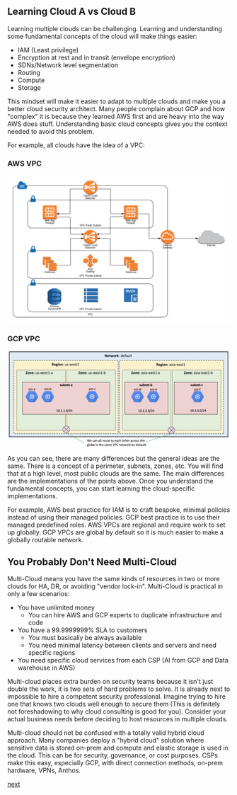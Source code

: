 
## Learning Cloud A vs Cloud B

Learning multiple clouds can be challenging. Learning and understanding some fundamental concepts of the cloud will make things easier:

  * IAM (Least privilege)
  * Encryption at rest and in transit (envelope encryption)
  * SDNs/Network level segmentation
  * Routing
  * Compute
  * Storage

This mindset will make it easier to adapt to multiple clouds and make you a better cloud security architect. Many people complain about GCP and how "complex" it is because they learned AWS first and are heavy into the way AWS does stuff. Understanding basic cloud concepts gives you the context needed to avoid this problem. 

For example, all clouds have the idea of a VPC:

### AWS VPC
![](../img/awsvpc.png)
### GCP VPC
![](../img/gcpvpc.png)

As you can see, there are many differences but the general ideas are the same. There is a concept of a perimeter, subnets, zones, etc. You will find that at a high level, most public clouds are the same. The main differences are the implementations of the points above. Once you understand the fundamental concepts, you can start learning the cloud-specific implementations.

For example, AWS best practice for IAM is to craft bespoke, minimal policies instead of using their managed policies. GCP best practice is to use their managed predefined roles. AWS VPCs are regional and require work to set up globally. GCP VPCs are global by default so it is much easier to make a globally routable network.

## You Probably Don't Need Multi-Cloud

Multi-Cloud means you have the same kinds of resources in two or more clouds for HA, DR, or avoiding "vendor lock-in".  Multi-Cloud is practical in only a few scenarios:

* You have unlimited money
  * You can hire AWS and GCP experts to duplicate infrastructure and code
* You have a 99.9999999% SLA to customers
  * You must basically be always available
  * You need minimal latency between clients and servers and need specific regions
* You need specific cloud services from each CSP (AI from GCP and Data warehouse in AWS)

Multi-cloud places extra burden on security teams because it isn't just double the work, it is two sets of hard problems to solve. It is already next to impossible to hire a competent security professional. Imagine trying to hire one that knows two clouds well enough to secure them (This is definitely not foreshadowing to why cloud consulting is good for you). Consider your actual business needs before deciding to host resources in multiple clouds.

Multi-cloud should not be confused with a totally valid hybrid cloud approach. Many companies deploy a "hybrid cloud" solution where sensitive data is stored on-prem and compute and elastic storage is used in the cloud. This can be for security, governance, or cost purposes. CSPs make this easy, especially GCP, with direct connection methods, on-prem hardware, VPNs, Anthos.

[next](./3.md)